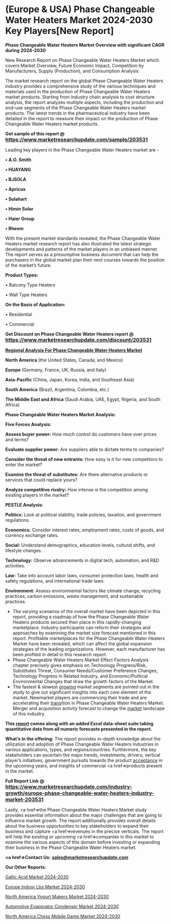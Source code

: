 # (Europe & USA) Phase Changeable Water Heaters Market 2024-2030 Key Players[New Report]

<strong>Phase Changeable Water Heaters Market Overview with significant CAGR during 2024-2030</strong>

New Research Report on Phase Changeable Water Heaters Market which covers Market Overview, Future Economic Impact, Competition by Manufacturers, Supply (Production), and Consumption Analysis

The market research report on the global Phase Changeable Water Heaters industry provides a comprehensive study of the various techniques and materials used in the production of Phase Changeable Water Heaters market products. Starting from industry chain analysis to cost structure analysis, the report analyzes multiple aspects, including the production and end-use segments of the Phase Changeable Water Heaters market products. The latest trends in the pharmaceutical industry have been detailed in the report to measure their impact on the production of Phase Changeable Water Heaters market products.

<strong>Get sample of this report @ <a href=https://www.marketresearchupdate.com/sample/203531><font size=3 color=#0000ff>https://www.marketresearchupdate.com/sample/203531</font></a></strong>

Leading key players in the Phase Changeable Water Heaters market are -

<strong>• A.O. Smith

• HUAYANG

• BJSOLA

• Apricus

• Solahart

• Himin Solar

• Haier Group

• Rheem</strong>

With the present market standards revealed, the Phase Changeable Water Heaters market research report has also illustrated the latest strategic developments and patterns of the market players in an unbiased manner. The report serves as a presumptive business document that can help the purchasers in the global market plan their next courses towards the position of the market’s future.

<strong>Product Types:</strong>

• Balcony Type Heaters

• Wall Type Heaters

<strong>On the Basis of Application:</strong>

• Residential

• Commercial

<strong>Get Discount on Phase Changeable Water Heaters report @ <a href=https://www.marketresearchupdate.com/discount/203531><font size=3 color=#0000ff>https://www.marketresearchupdate.com/discount/203531</font></a></strong>

<strong><u><b>Regional Analysis For Phase Changeable Water Heaters Market</b></u></strong>

<strong><b>North America</b></strong> (the United States, Canada, and Mexico)

<strong><b>Europe </b></strong>(Germany, France, UK, Russia, and Italy)

<strong><b>Asia-Pacific</b></strong> (China, Japan, Korea, India, and Southeast Asia)

<strong><b>South America</b></strong> (Brazil, Argentina, Colombia, etc.)

<strong><b>The Middle East and Africa</b></strong> (Saudi Arabia, UAE, Egypt, Nigeria, and South Africa)

<strong>Phase Changeable Water Heaters Market Analysis:</strong>

<strong>Five Forces Analysis:</strong>

<strong>Assess buyer power:</strong> How much control do customers have over prices and terms?

<strong>Evaluate supplier power:</strong> Are suppliers able to dictate terms to companies?

<strong>Consider the threat of new entrants:</strong> How easy is it for new competitors to enter the market?

<strong>Examine the threat of substitutes:</strong> Are there alternative products or services that could replace yours?

<strong>Analyze competitive rivalry:</strong> How intense is the competition among existing players in the market?

<strong>PESTLE Analysis:</strong>

<strong>Politics:</strong> Look at political stability, trade policies, taxation, and government regulations.

<strong>Economics:</strong> Consider interest rates, employment rates, costs of goods, and currency exchange rates.

<strong>Social:</strong> Understand demographics, education levels, cultural shifts, and lifestyle changes.

<strong>Technology:</strong> Observe advancements in digital tech, automation, and R&D activities.

<strong>Law:</strong> Take into account labor laws, consumer protection laws, health and safety regulations, and international trade laws.

<strong>Environment:</strong> Assess environmental factors like climate change, recycling practices, carbon emissions, waste management, and sustainable practices.

<ul>
  <li>The varying scenarios of the overall market have been depicted in this report, providing a roadmap of how the Phase Changeable Water Heaters products secured their place in this rapidly-changing marketplace. Industry participants can reform their strategies and approaches by examining the market size forecast mentioned in this report. Profitable marketplaces for the Phase Changeable Water Heaters Market have been revealed, which can affect the global expansion strategies of the leading organizations. However, each manufacturer has been profiled in detail in this research report.</li>
  <li>Phase Changeable Water Heaters Market Effect Factors Analysis chapter precisely gives emphasis on Technology Progress/Risk, Substitutes Threat, Consumer Needs/Customer Preference Changes, Technology Progress in Related Industry, and Economic/Political Environmental Changes that draw the growth factors of the Market.</li>
  <li>The fastest &amp; slowest <a href=ASDF991299>growing</a> market segments are pointed out in the study to give out significant insights into each core element of the market. Newmarket players are commencing their trade and are accelerating their <a href=>trans</a>ition in Phase Changeable Water Heaters Market. Merger and acquisition activity forecast to change the <a href=>market</a> landscape of this industry.</li>
</ul>
<strong>This <a href=>report</a> comes along with an added Excel data-sheet suite taking quantitative data from all numeric forecasts presented in the report.</strong>

<strong>What’s in the offering:</strong> The report provides in-depth knowledge about the utilization and adoption of Phase Changeable Water Heaters Industries in various applications, types, and regions/countries. Furthermore, the key stakeholders can ascertain the major trends, investments, drivers, vertical player’s initiatives, government pursuits towards the product <a href=ASDF881288>acceptance</a> in the upcoming years, and insights of commercial <a href=>products</a> present in the market.

<strong>Full Report Link @ <a href=https://www.marketresearchupdate.com/industry-growth/europe-phase-changeable-water-heaters-industry-market-203531><font size=3 color=#0000ff>https://www.marketresearchupdate.com/industry-growth/europe-phase-changeable-water-heaters-industry-market-203531</font></a></strong>

Lastly, <a href=>the</a> Phase Changeable Water Heaters Market study provides essential information about the major challenges that are going to influence market growth. The report additionally provides overall details about the business opportunities to key stakeholders to expand their business and capture <a href=>revenues</a> in the precise verticals. The report will help the existing or upcoming <a href=>companies</a> in this market to examine the various aspects of this domain before investing or expanding their business in the Phase Changeable Water Heaters market.

<strong><a href=><strong>Contact Us:</strong></a></strong>
<strong>sales@marketresearchupdate.com</strong>

<strong>Our Other Reports:</strong>

<a href=https://www.linkedin.com/pulse/gallic-acid-market-size-growth-set-surge-significantly>Gallic Acid Market 2024-2030</a>

<a href=https://www.linkedin.com/pulse/europe-indoor-lbs-market-size-upcoming-growth-global>Europe Indoor Lbs Market 2024-2030</a>

<a href=https://www.linkedin.com/pulse/north-america-yogurt-makers-market>North America Yogurt Makers Market 2024-2030</a>

<a href=https://www.linkedin.com/pulse/automotive-evaporator-condenser-market-2023-jburf/>Automotive Evaporator Condenser Market 2024-2030</a>

<a href=https://www.linkedin.com/pulse/north-america-chess-mobile-game-market-growing-xkfbf/>North America Chess Mobile Game Market 2024-2030</a>

